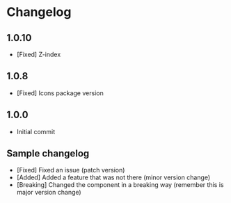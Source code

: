 # Changelog

## 1.0.10

- [Fixed] Z-index

## 1.0.8

- [Fixed] Icons package version

## 1.0.0

- Initial commit

## Sample changelog

- [Fixed] Fixed an issue (patch version)
- [Added] Added a feature that was not there (minor version change)
- [Breaking] Changed the component in a breaking way (remember this is major version change)
